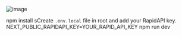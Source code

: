 ![image](https://github.com/DIS25TTY/API-CRYPTO/assets/83459637/aba01744-1b11-42ad-a518-5d3ee473293c)

npm install
sCreate `.env.local` file in root and add your RapidAPI key.
NEXT_PUBLIC_RAPIDAPI_KEY=YOUR_RAPID_API_KEY
npm run dev
